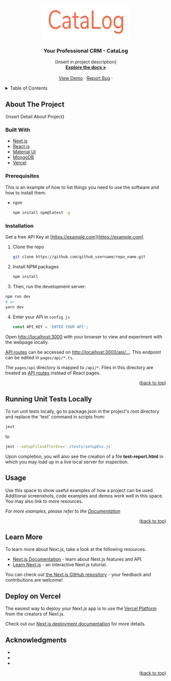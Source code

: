 <div id="top"></div>

<!-- PROJECT LOGO -->
<br />
<div align="center">
  <a href="https://github.com/bawses/it-project-crm">
    <img src="assets/CataLog_logo.png" alt="Logo" width="275" height="110">
  </a>

<h3 align="center">Your Professional CRM - CataLog</h3>

  <p align="center">
    {Insert in project description}
    <br />
    <a href="https://bawses-it-project.atlassian.net/wiki/spaces/BAWSES/overview?homepageId=262290"><strong>Explore the docs »</strong></a>
    <br />
    <br />
    <a href="https://it-project-crm.vercel.app/welcome">View Demo</a>
    ·
    <a href="https://github.com/bawses/it-project-crm/issues">Report Bug</a>
    ·
  </p>
</div>



<!-- TABLE OF CONTENTS -->
<details>
  <summary>Table of Contents</summary>
  <ol>
    <li>
      <a href="#about-the-project">About The Project</a>
      <ul>
        <li><a href="#built-with">Built With</a></li>
      </ul>
    </li>
    <li>
      <a href="#getting-started">Getting Started</a>
      <ul>
        <li><a href="#prerequisites">Prerequisites</a></li>
        <li><a href="#installation">Installation</a></li>
      </ul>
    </li>
    <li><a href="#usage">Usage</a></li>
    <li><a href="#roadmap">Roadmap</a></li>
    <li><a href="#contributing">Contributing</a></li>
    <li><a href="#license">License</a></li>
    <li><a href="#contact">Contact</a></li>
    <li><a href="#acknowledgments">Acknowledgments</a></li>
  </ol>
</details>



<!-- ABOUT THE PROJECT -->
## About The Project
{Insert Detail About Project}

### Built With

* [Next.js](https://nextjs.org/)
* [React.js](https://reactjs.org/)
* [Material UI](https://reactjs.org/)
* [MongoDB](https://reactjs.org/)
* [Vercel](https://reactjs.org/)

### Prerequisites

This is an example of how to list things you need to use the software and how to install them.
* npm
  ```sh
  npm install npm@latest -g
  ```

### Installation

Get a free API Key at [https://example.com](https://example.com)

1. Clone the repo
   ```sh
   git clone https://github.com/github_username/repo_name.git
   ```
   
2. Install NPM packages
   ```sh
   npm install
   ```
3. Then, run the development server:

  ```bash
  npm run dev
  # or
  yarn dev
  ```
  
4. Enter your API in `config.js`
   ```js
   const API_KEY = 'ENTER YOUR API';
   ```
   
Open [http://localhost:3000](http://localhost:3000) with your browser to view and experiment with the webpage locally.

[API routes](https://nextjs.org/docs/api-routes/introduction) can be accessed on [http://localhost:3000/api/...](http://localhost:3000/api/). This endpoint can be edited in `pages/api/*.ts`.

The `pages/api` directory is mapped to `/api/*`. Files in this directory are treated as [API routes](https://nextjs.org/docs/api-routes/introduction) instead of React pages.

<p align="right">(<a href="#top">back to top</a>)</p>

## Running Unit Tests Locally

To run unit tests locally, go to package.json in the project's root directory and replace the 'test' command in scripts from:

```bash
jest
```

to

```bash
jest --setupFilesAfterEnv='./tests/setupEnv.js'
```

Upon completion, you will also see the creation of a file **test-report.html** in which you may load up in a live local server for inspection.

<!-- USAGE EXAMPLES -->
## Usage

Use this space to show useful examples of how a project can be used. Additional screenshots, code examples and demos work well in this space. You may also link to more resources.

_For more examples, please refer to the [Documentation](https://example.com)_

<p align="right">(<a href="#top">back to top</a>)</p>

## Learn More

To learn more about Next.js, take a look at the following resources:

- [Next.js Documentation](https://nextjs.org/docs) - learn about Next.js features and API.
- [Learn Next.js](https://nextjs.org/learn) - an interactive Next.js tutorial.

You can check out [the Next.js GitHub repository](https://github.com/vercel/next.js/) - your feedback and contributions are welcome!

## Deploy on Vercel

The easiest way to deploy your Next.js app is to use the [Vercel Platform](https://vercel.com/new?utm_medium=default-template&filter=next.js&utm_source=create-next-app&utm_campaign=create-next-app-readme) from the creators of Next.js.

Check out our [Next.js deployment documentation](https://nextjs.org/docs/deployment) for more details.

<!-- ACKNOWLEDGMENTS -->
## Acknowledgments

* []()
* []()
* []()

<p align="right">(<a href="#top">back to top</a>)</p>

<!-- MARKDOWN LINKS & IMAGES -->
<!-- https://www.markdownguide.org/basic-syntax/#reference-style-links -->
[contributors-shield]: https://img.shields.io/github/contributors/github_username/repo_name.svg?style=for-the-badge
[contributors-url]: https://github.com/github_username/repo_name/graphs/contributors
[forks-shield]: https://img.shields.io/github/forks/github_username/repo_name.svg?style=for-the-badge
[forks-url]: https://github.com/github_username/repo_name/network/members
[stars-shield]: https://img.shields.io/github/stars/github_username/repo_name.svg?style=for-the-badge
[stars-url]: https://github.com/github_username/repo_name/stargazers
[issues-shield]: https://img.shields.io/github/issues/github_username/repo_name.svg?style=for-the-badge
[issues-url]: https://github.com/github_username/repo_name/issues
[license-shield]: https://img.shields.io/github/license/github_username/repo_name.svg?style=for-the-badge
[license-url]: https://github.com/github_username/repo_name/blob/master/LICENSE.txt
[linkedin-shield]: https://img.shields.io/badge/-LinkedIn-black.svg?style=for-the-badge&logo=linkedin&colorB=555
[linkedin-url]: https://linkedin.com/in/linkedin_username
[product-screenshot]: images/screenshot.png
